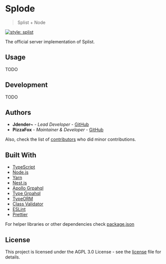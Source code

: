 # Splode

> Splist + Node

[![style: splist](https://img.shields.io/badge/style-splist-730da7)](https://github.com/Splist/code-style)

The official server implementation of Splist.

## Usage

TODO

## Development

TODO

## Authors

-   **Jdender~** - _Lead Developer_ - [GitHub](https://github.com/jdender)
-   **PizzaFox** - _Maintainer & Developer_ - [GitHub](https://github.com/pizzafox)

Also, check the list of [contributors](https://github.com/splist/splode/contributors) who did minor contributions.

## Built With

-   [TypeScript](https://typescriptlang.org/)
-   [Node.js](https://nodejs.org/)
-   [Yarn](https://yarnpkg.com/)
-   [Nest.js](https://nestjs.com/)
-   [Apollo Grpahql](https://github.com/apollographql/apollo-server)
-   [Type Grpahql](https://typegraphql.ml/)
-   [TypeORM](https://typeorm.io/#/)
-   [Class Validator](https://github.com/typestack/class-validator)
-   [ESLint](https://eslint.org/)
-   [Prettier](https://prettier.io/)

For helper libraries or other dependencies check [package.json](https://github.com/splist/splode/blob/master/package.json)

## License

This project is licensed under the AGPL 3.0 License - see the [license](https://github.com/splist/splode/blob/master/LICENSE) file for details.
